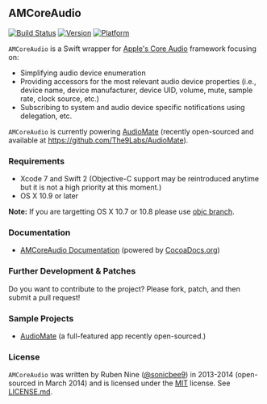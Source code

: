 ## AMCoreAudio

[![Build Status](https://travis-ci.org/rnine/AMCoreAudio.svg)](https://travis-ci.org/rnine/AMCoreAudio)
[![Version](http://cocoapod-badges.herokuapp.com/v/AMCoreAudio/badge.png)](http://cocoadocs.org/docsets/AMCoreAudio)
[![Platform](http://cocoapod-badges.herokuapp.com/p/AMCoreAudio/badge.png)](http://cocoadocs.org/docsets/AMCoreAudio)

`AMCoreAudio` is a Swift wrapper for [Apple's Core Audio](https://developer.apple.com/library/mac/documentation/MusicAudio/Conceptual/CoreAudioOverview/) framework focusing on:

- Simplifying audio device enumeration
- Providing accessors for the most relevant audio device properties (i.e., device name, device manufacturer, device UID, volume, mute, sample rate, clock source, etc.)
- Subscribing to system and audio device specific notifications using delegation, etc.

`AMCoreAudio` is currently powering [AudioMate](http://audiomateapp.com) (recently open-sourced and available at https://github.com/The9Labs/AudioMate).

### Requirements

* Xcode 7 and Swift 2 (Objective-C support may be reintroduced anytime but it is not a high priority at this moment.)
* OS X 10.9 or later

**Note:** If you are targetting OS X 10.7 or 10.8 please use [objc branch](https://github.com/rnine/AMCoreAudio/tree/objc).

### Documentation

* [AMCoreAudio Documentation](http://cocoadocs.org/docsets/AMCoreAudio/) (powered by [CocoaDocs.org](http://cocoadocs.org))

### Further Development & Patches

Do you want to contribute to the project? Please fork, patch, and then submit a pull request!

### Sample Projects

* [AudioMate](https://github.com/The9Labs/AudioMate) (a full-featured app recently open-sourced.)

### License

`AMCoreAudio` was written by Ruben Nine ([@sonicbee9](https://twitter.com/sonicbee9)) in 2013-2014 (open-sourced in March 2014) and is licensed under the [MIT](http://opensource.org/licenses/MIT) license. See [LICENSE.md](LICENSE.md).
